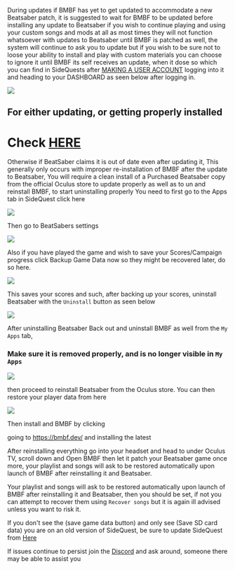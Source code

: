 During updates if BMBF has yet to get updated to accommodate a new Beatsaber patch, it is suggested to wait for BMBF to be updated before installing any update to Beatsaber if you wish to continue playing and using your custom songs and mods at all as most times they will not function whatsoever with updates to Beatsaber until BMBF is patched as well, the system will continue to ask you to update but if you wish to be sure not to loose your ability to install and play with custom materials you can choose to ignore it until BMBF its self receives an update, 
when it dose so which you can find in SideQuests after [MAKING A USER ACCOUNT](https://sidequestvr.com/#/login) logging into it and heading to your DASHBOARD as seen below after logging in.

![](https://cdn.discordapp.com/attachments/581519549027844106/616763372603572414/Dashboard_zoomed.png)


## For either updating, or getting properly installed 

# Check [HERE]( https://github.com/the-expanse/SideQuest/wiki/Installing-Beatsabers-updates--Fixing-%22App-X-not-installed%22-beat-on-error)

Otherwise if BeatSaber claims it is out of date even after updating it, This generally only occurs with improper re-installation of BMBF after the update to Beatsaber, You will require a clean install of a Purchased Beatsaber copy from the official Oculus store to update properly as well as to un and reinstall BMBF, to start uninstalling properly You need to first go to the Apps tab in SideQuest click here

![](https://cdn.discordapp.com/attachments/608376262347587595/608407563263803396/Screenshot_1081.png)



Then go to BeatSabers settings

![](https://cdn.discordapp.com/attachments/608376262347587595/608408734515068943/Beatsaber_setting.png)


Also if you have played the game and wish to save your Scores/Campaign progress click Backup Game Data now so they might be recovered later, do so here.

![](https://cdn.discordapp.com/attachments/608376262347587595/608409252272406607/backups.png)


This saves your scores and such,
after backing up your scores, uninstall Beatsaber with the `Uninstall` button as seen below

![](https://cdn.discordapp.com/attachments/608376262347587595/608405621741715487/Uninstall.png)




After uninstalling Beatsaber Back out and uninstall BMBF as well from the `My Apps` tab, 
### Make sure it is removed properly, and is no longer visible in `My Apps`

![](https://cdn.discordapp.com/attachments/608376262347587595/608398315914133520/Screenshot_1080.png)



then proceed to reinstall Beatsaber from the Oculus store. You can then restore your player data from here

![](https://cdn.discordapp.com/attachments/608376262347587595/608410316706938900/backups.png)

Then install and BMBF by clicking 

going to https://bmbf.dev/ 
and installing the latest


After reinstalling everything go into your headset and head to under Oculus TV, scroll down and Open BMBF then let it patch your Beatsaber game once more, your playlist and songs will ask to be restored automatically upon launch of BMBF after reinstalling it and Beatsaber.

Your playlist and songs will ask to be restored automatically upon launch of BMBF after reinstalling it and Beatsaber, then you should be set, if not you can attempt to recover them using `Recover songs` but it is again ill advised unless you want to risk it.

If you don't see the (save game data button) and only see (Save SD card data) you are on an old version of SideQuest, be sure to update SideQuest from [Here](https://sidequestvr.com/#/setup-howto)

If issues continue to persist join the [Discord](https://discord.me/sidequestvr) and ask around, someone there may be able to assist you
